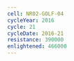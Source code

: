 ```yaml
---
cell: NR02-GOLF-04
cycleYear: 2016
cycle: 21
cycleDate: 2016-21
resistance: 390000
enlightened: 466000
---
```

